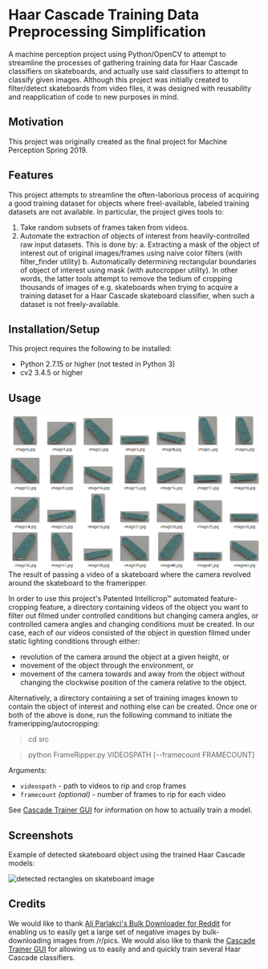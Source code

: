 ﻿# Haar Cascade Training Data Preprocessing Simplification

A machine perception project using Python/OpenCV to attempt to streamline the processes of gathering training data for Haar Cascade classifiers on skateboards, and actually use said classifiers to attempt to classify given images.
Although this project was initially created to filter/detect skateboards from video files, it was designed with reusability and reapplication of code to new purposes in mind.

## Motivation

This project was originally created as the final project for Machine Perception Spring 2019.

## Features

This project attempts to streamline the often-laborious process of acquiring a good training dataset for objects where freel-available, labeled training datasets are not available.
In particular, the project gives tools to:
1. Take random subsets of frames taken from videos.
2. Automate the extraction of objects of interest from heavily-controlled raw input datasets. This is done by:
	a. Extracting a mask of the object of interest out of original images/frames using naive color filters (with filter_finder utility)
	b. Automatically determining rectangular boundaries of object of interest using mask (with autocropper utility).
In other words, the latter tools attempt to remove the tedium of cropping thousands of images of e.g. skateboards when trying to acquire a training dataset for a Haar Cascade skateboard classifier, when such a dataset is not freely-available.

## Installation/Setup

This project requires the following to be installed:

- Python 2.7.15 or higher (not tested in Python 3)
- cv2 3.4.5 or higher

## Usage
![[example generated images]](docs/example_images.png "example generated images")
The result of passing a video of a skateboard where the camera revolved around the skateboard to the frameripper.

In order to use this project's Patented Intellicrop™ automated feature-cropping feature, a directory containing videos of the object you want to filter out filmed under controlled conditions but changing camera angles, or controlled camera angles and changing conditions must be created. In our case, each of our videos consisted of the object in question filmed under static lighting conditions through either:
* revolution of the camera around the object at a given height, or
* movement of the object through the environment, or
* movement of the camera towards and away from the object without changing the clockwise position of the camera relative to the object.

Alternatively, a directory containing a set of training images known to contain the object of interest and nothing else can be created.
Once one or both of the above is done, run the following command to initiate the frameripping/autocropping:

> cd src

> python FrameRipper.py VIDEOSPATH [--framecount FRAMECOUNT] 

Arguments:
- `videospath` - path to videos to rip and crop frames
- `framecount` *(optional)* - number of frames to rip for each video

See [Cascade Trainer GUI](http://amin-ahmadi.com/cascade-trainer-gui/) for information on how to actually train a model.

## Screenshots

Example of detected skateboard object using the trained Haar Cascade models:

![detected rectangles on skateboard image](docs/detections.gif)

## Credits

We would like to thank [Ali Parlakci's Bulk Downloader for Reddit](https://aliparlakci.github.io/bulk-downloader-for-reddit/) for enabling us to easily get a large set of negative images by bulk-downloading images from /r/pics.
We would also like to thank the [Cascade Trainer GUI](http://amin-ahmadi.com/cascade-trainer-gui/) for allowing us to easily and and quickly train several Haar Cascade classifiers.
